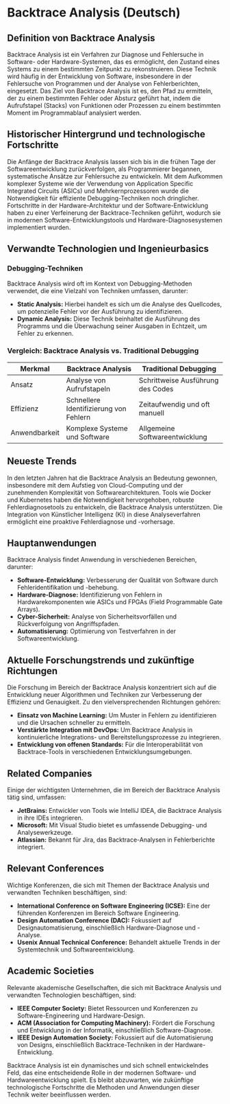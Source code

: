 # Backtrace Analysis (Deutsch)

## Definition von Backtrace Analysis

Backtrace Analysis ist ein Verfahren zur Diagnose und Fehlersuche in Software- oder Hardware-Systemen, das es ermöglicht, den Zustand eines Systems zu einem bestimmten Zeitpunkt zu rekonstruieren. Diese Technik wird häufig in der Entwicklung von Software, insbesondere in der Fehlersuche von Programmen und der Analyse von Fehlerberichten, eingesetzt. Das Ziel von Backtrace Analysis ist es, den Pfad zu ermitteln, der zu einem bestimmten Fehler oder Absturz geführt hat, indem die Aufrufstapel (Stacks) von Funktionen oder Prozessen zu einem bestimmten Moment im Programmablauf analysiert werden.

## Historischer Hintergrund und technologische Fortschritte

Die Anfänge der Backtrace Analysis lassen sich bis in die frühen Tage der Softwareentwicklung zurückverfolgen, als Programmierer begannen, systematische Ansätze zur Fehlersuche zu entwickeln. Mit dem Aufkommen komplexer Systeme wie der Verwendung von Application Specific Integrated Circuits (ASICs) und Mehrkernprozessoren wurde die Notwendigkeit für effiziente Debugging-Techniken noch dringlicher. Fortschritte in der Hardware-Architektur und der Software-Entwicklung haben zu einer Verfeinerung der Backtrace-Techniken geführt, wodurch sie in modernen Software-Entwicklungstools und Hardware-Diagnosesystemen implementiert wurden.

## Verwandte Technologien und Ingenieurbasics

### Debugging-Techniken

Backtrace Analysis wird oft im Kontext von Debugging-Methoden verwendet, die eine Vielzahl von Techniken umfassen, darunter:

- **Static Analysis:** Hierbei handelt es sich um die Analyse des Quellcodes, um potenzielle Fehler vor der Ausführung zu identifizieren.
- **Dynamic Analysis:** Diese Technik beinhaltet die Ausführung des Programms und die Überwachung seiner Ausgaben in Echtzeit, um Fehler zu erkennen.

### Vergleich: Backtrace Analysis vs. Traditional Debugging

| Merkmal                   | Backtrace Analysis                          | Traditional Debugging                   |
|---------------------------|--------------------------------------------|-----------------------------------------|
| Ansatz                    | Analyse von Aufrufstapeln                  | Schrittweise Ausführung des Codes      |
| Effizienz                 | Schnellere Identifizierung von Fehlern      | Zeitaufwendig und oft manuell          |
| Anwendbarkeit             | Komplexe Systeme und Software               | Allgemeine Softwareentwicklung          |

## Neueste Trends

In den letzten Jahren hat die Backtrace Analysis an Bedeutung gewonnen, insbesondere mit dem Aufstieg von Cloud-Computing und der zunehmenden Komplexität von Softwarearchitekturen. Tools wie Docker und Kubernetes haben die Notwendigkeit hervorgehoben, robuste Fehlerdiagnosetools zu entwickeln, die Backtrace Analysis unterstützen. Die Integration von Künstlicher Intelligenz (KI) in diese Analyseverfahren ermöglicht eine proaktive Fehlerdiagnose und -vorhersage.

## Hauptanwendungen

Backtrace Analysis findet Anwendung in verschiedenen Bereichen, darunter:

- **Software-Entwicklung:** Verbesserung der Qualität von Software durch Fehleridentifikation und -behebung.
- **Hardware-Diagnose:** Identifizierung von Fehlern in Hardwarekomponenten wie ASICs und FPGAs (Field Programmable Gate Arrays).
- **Cyber-Sicherheit:** Analyse von Sicherheitsvorfällen und Rückverfolgung von Angriffspfaden.
- **Automatisierung:** Optimierung von Testverfahren in der Softwareentwicklung.

## Aktuelle Forschungstrends und zukünftige Richtungen

Die Forschung im Bereich der Backtrace Analysis konzentriert sich auf die Entwicklung neuer Algorithmen und Techniken zur Verbesserung der Effizienz und Genauigkeit. Zu den vielversprechenden Richtungen gehören:

- **Einsatz von Machine Learning:** Um Muster in Fehlern zu identifizieren und die Ursachen schneller zu ermitteln.
- **Verstärkte Integration mit DevOps:** Um Backtrace Analysis in kontinuierliche Integrations- und Bereitstellungsprozesse zu integrieren.
- **Entwicklung von offenen Standards:** Für die Interoperabilität von Backtrace-Tools in verschiedenen Entwicklungsumgebungen.

## Related Companies

Einige der wichtigsten Unternehmen, die im Bereich der Backtrace Analysis tätig sind, umfassen:

- **JetBrains:** Entwickler von Tools wie IntelliJ IDEA, die Backtrace Analysis in ihre IDEs integrieren.
- **Microsoft:** Mit Visual Studio bietet es umfassende Debugging- und Analysewerkzeuge.
- **Atlassian:** Bekannt für Jira, das Backtrace-Analysen in Fehlerberichte integriert.

## Relevant Conferences

Wichtige Konferenzen, die sich mit Themen der Backtrace Analysis und verwandten Techniken beschäftigen, sind:

- **International Conference on Software Engineering (ICSE):** Eine der führenden Konferenzen im Bereich Software Engineering.
- **Design Automation Conference (DAC):** Fokussiert auf Designautomatisierung, einschließlich Hardware-Diagnose und -Analyse.
- **Usenix Annual Technical Conference:** Behandelt aktuelle Trends in der Systemtechnik und Softwareentwicklung.

## Academic Societies

Relevante akademische Gesellschaften, die sich mit Backtrace Analysis und verwandten Technologien beschäftigen, sind:

- **IEEE Computer Society:** Bietet Ressourcen und Konferenzen zu Software-Engineering und Hardware-Design.
- **ACM (Association for Computing Machinery):** Fördert die Forschung und Entwicklung in der Informatik, einschließlich Software-Diagnose.
- **IEEE Design Automation Society:** Fokussiert auf die Automatisierung von Designs, einschließlich Backtrace-Techniken in der Hardware-Entwicklung.

Backtrace Analysis ist ein dynamisches und sich schnell entwickelndes Feld, das eine entscheidende Rolle in der modernen Software- und Hardwareentwicklung spielt. Es bleibt abzuwarten, wie zukünftige technologische Fortschritte die Methoden und Anwendungen dieser Technik weiter beeinflussen werden.